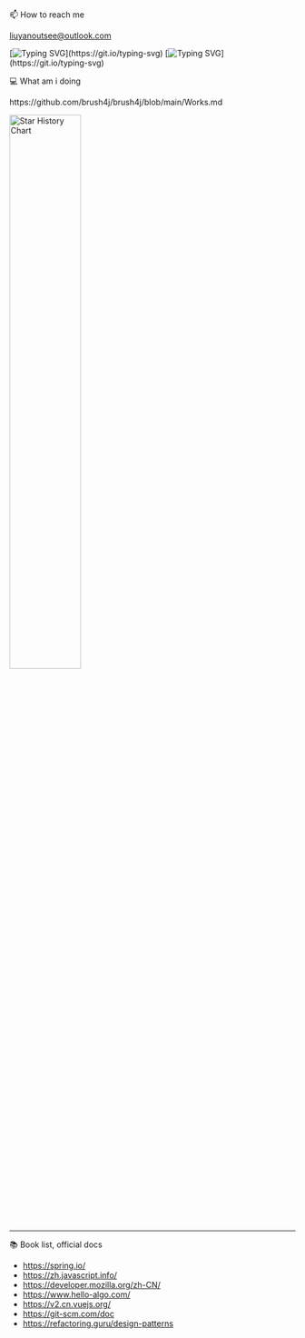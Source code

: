 <!--
**brush4j/brush4j** is a ✨ _special_ ✨ repository because its `README.md` (this file) appears on your GitHub profile.

Here are some ideas to get you started:

- 🔭 I’m currently working on ...
- 🌱 I’m currently learning ...
- 👯 I’m looking to collaborate on ...
- 🤔 I’m looking for help with ...
- 💬 Ask me about ...
- 📫 How to reach me: ...
- 😄 Pronouns: ...
- ⚡ Fun fact: ...
- Hi there 👋
-->
📫 How to reach me <p>liuyanoutsee@outlook.com</p>

[![Typing SVG](https://readme-typing-svg.demolab.com?font=Exo+2&size=18&pause=1000&vCenter=true&width=700&lines=requirements+and+ideas+are+the+origin+of+programming...)](https://git.io/typing-svg)
[![Typing SVG](https://readme-typing-svg.demolab.com?font=Exo+2&size=18&pause=1000&vCenter=true&width=700&lines=thinking+is+king+👑+rather+than+form+,+please+trust+your+brain+🧠...)](https://git.io/typing-svg)

💻 What am i doing
<p>https://github.com/brush4j/brush4j/blob/main/Works.md</p>

<picture>
  <img
    alt="Star History Chart"
    src="https://api.star-history.com/svg?repos=brush4j/data-desensitization,brush4j/feignx-plugin,brush4j/clear-unused-images-in-markdowns&type=Date&theme=dark"
    style="width: 50%; height: 50%;"
  />
</picture>

---
📚 Book list, official docs
- https://spring.io/
- https://zh.javascript.info/
- https://developer.mozilla.org/zh-CN/
- https://www.hello-algo.com/
- https://v2.cn.vuejs.org/
- https://git-scm.com/doc
- https://refactoring.guru/design-patterns

